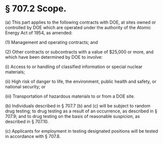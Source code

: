 # § 707.2   Scope.

(a) This part applies to the following contracts with DOE, at sites owned or controlled by DOE which are operated under the authority of the Atomic Energy Act of 1954, as amended:


(1) Management and operating contracts; and 


(2) Other contracts or subcontracts with a value of $25,000 or more, and which have been determined by DOE to involve:


(i) Access to or handling of classified information or special nuclear materials; 


(ii) High risk of danger to life, the environment, public health and safety, or national security; or 


(iii) Transportation of hazardous materials to or from a DOE site.


(b) Individuals described in § 707.7 (b) and (c) will be subject to random drug testing; to drug testing as a result of an occurrence, as described in § 707.9; and to drug testing on the basis of reasonable suspicion, as described in § 707.10.


(c) Applicants for employment in testing designated positions will be tested in accordance with § 707.8. 




